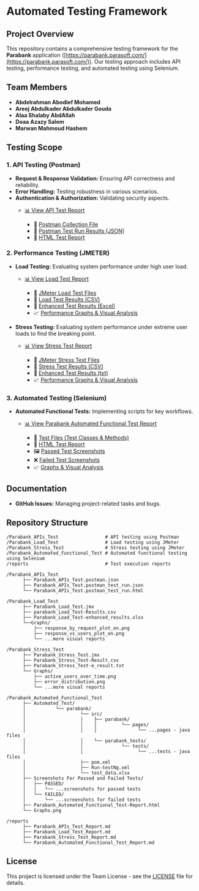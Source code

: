 # Automated Testing Framework

## Project Overview
This repository contains a comprehensive testing framework for the **Parabank** application ([https://parabank.parasoft.com/](https://parabank.parasoft.com/)). Our testing approach includes API testing, performance testing, and automated testing using Selenium.

## Team Members
- **Abdelrahman Abodief Mohamed**  
- **Areej Abdulkader Abdulkader Gouda**  
- **Alaa Shalaby AbdAllah**  
- **Doaa Azazy Salem**  
- **Marwan Mahmoud Hashem**  

## Testing Scope

### 1. API Testing (Postman)
- **Request & Response Validation:** Ensuring API correctness and reliability.
- **Error Handling:** Testing robustness in various scenarios.
- **Authentication & Authorization:** Validating security aspects.
  - [📊 View API Test Report](https://github.com/Abdelrahman-AA/Automated-Testing-Framework/blob/main/reports/Parabank_APIs_Test_Report.md)

       - 📁 [Postman Collection File](https://github.com/Abdelrahman-AA/Automated-Testing-Framework/blob/main/Parabank_APIs_Test/Parabank_APIs_Test.postman.json)
       - 📄 [Postman Test Run Results (JSON)](https://github.com/Abdelrahman-AA/Automated-Testing-Framework/blob/main/Parabank_APIs_Test/Parabank_APIs_Test.postman_test_run.json)
       - 🧾 [HTML Test Report](https://Abdelrahman-AA.github.io/Automated-Testing-Framework/Parabank_APIs_Test/Parabank_APIs_Test.postman_test_run.html)

### 2. Performance Testing (JMETER)
- **Load Testing:** Evaluating system performance under high user load.
  - [📊 View Load Test Report](https://github.com/Abdelrahman-AA/Automated-Testing-Framework/blob/main/reports/Parabank_Load_Test_Report.md)

       - 📁 [JMeter Load Test Files](https://github.com/Abdelrahman-AA/Automated-Testing-Framework/blob/main/Parabank_Load_Test/Parabank_Load_Test.jmx)
       - 📄 [Load Test Results (CSV)](https://github.com/Abdelrahman-AA/Automated-Testing-Framework/blob/main/Parabank_Load_Test/Parabank_Load_Test-Results.csv)
       - 📄 [Enhanced Test Results (Excel)](https://github.com/Abdelrahman-AA/Automated-Testing-Framework/blob/main/Parabank_Load_Test/Parabank_Load_Test-enhanced_results.xlsx)
       - 📈 [Performance Graphs & Visual Analysis](https://github.com/Abdelrahman-AA/Automated-Testing-Framework/tree/main/Parabank_Load_Test/Graphs)

- **Stress Testing:** Evaluating system performance under extreme user loads to find the breaking point.
  - [📊 View Stress Test Report](https://github.com/Abdelrahman-AA/Automated-Testing-Framework/blob/main/reports/Parabank_Stress_Test_Report.md)

       - 📁 [JMeter Stress Test Files](https://github.com/Abdelrahman-AA/Automated-Testing-Framework/blob/main/Parabank_Stress_Test/Parabank_Stress_Test.jmx)
       - 📄 [Stress Test Results (CSV)](https://github.com/Abdelrahman-AA/Automated-Testing-Framework/blob/main/Parabank_Stress_Test/Parabank_Stress_Test-Result.csv)
       - 📄 [Enhanced Test Results (txt)](https://github.com/Abdelrahman-AA/Automated-Testing-Framework/blob/main/Parabank_Stress_Test/Parabank_Stress_Test-e_result.txt)
       - 📈 [Performance Graphs & Visual Analysis](https://github.com/Abdelrahman-AA/Automated-Testing-Framework/tree/main/Parabank_Stress_Test/Graphs)

### 3. Automated Testing (Selenium)
- **Automated Functional Tests:** Implementing scripts for key workflows.
  - [📊 View Parabank Automated Functional Test Report](https://github.com/Abdelrahman-AA/Automated-Testing-Framework/blob/main/reports/Parabank_Automated_Functional_Test_Report.md)

       - 📁 [Test Files (Test Classes & Methods)](https://github.com/Abdelrahman-AA/Automated-Testing-Framework/tree/main/Parabank_Automated_Functional_Test/Automated_Test/parabank/)
       - 📄 [HTML Test Report](https://abdelrahman-aa.github.io/Automated-Testing-Framework/Parabank_Automated_Functional_Test//Parabank_Automated_Functional_Test-Report.html)
       - 🖼️ [Passed Test Screenshots](https://github.com/Abdelrahman-AA/Automated-Testing-Framework/tree/main/Parabank_Automated_Functional_Test/Screenshots%20For%20Passed%20and%20Failed%20Tests/PASSED)
       - ❌ [Failed Test Screenshots](https://github.com/Abdelrahman-AA/Automated-Testing-Framework/tree/main/Parabank_Automated_Functional_Test/Screenshots%20For%20Passed%20and%20Failed%20Tests/FAILED)
       - 📈 [Graphs & Visual Analysis](https://github.com/Abdelrahman-AA/Automated-Testing-Framework/blob/main/Parabank_Automated_Functional_Test/Graphs.png)


## Documentation
- **GitHub Issues:** Managing project-related tasks and bugs.

## Repository Structure
```
/Parabank_APIs_Test                 # API testing using Postman
/Parabank_Load_Test                 # Load testing using JMeter
/Parabank_Stress_Test               # Stress testing using JMeter
/Parabank_Automated_Functional_Test # Automated functional testing using Selenium
/reports                            # Test execution reports
```
```
/Parabank_APIs_Test
      ├── Parabank_APIs_Test.postman.json
      ├── Parabank_APIs_Test.postman_test_run.json
      └── Parabank_APIs_Test.postman_test_run.html

/Parabank_Load_Test
      ├── Parabank_Load_Test.jmx
      ├── parabank_Load_Test-Results.csv
      ├── Parabank_Load_Test-enhanced_results.xlsx
      └──Graphs/
          ├── response_by_request_plot_en.png
          ├── response_vs_users_plot_en.png
          └── ...more visual reports

/Parabank_Stress_Test
      ├── Parabank_Stress_Test.jmx
      ├── Parabank_Stress_Test-Result.csv
      ├── Parabank_Stress_Test-e_result.txt
      └── Graphs/
          ├── active_users_over_time.png
          ├── error_distribution.png
          └── ...more visual reports

/Parabank_Automated_Functional_Test
      ├── Automated_Test/
      │           └── parabank/
      │                    └── src/
      │                    │    ├── parabank/
      │                    │    │         └── pages/
      │                    │    │               └── ...pages - java files
      │                    │    └── parabank_tests/
      │                    │              └── tests/
      │                    │                    └── ...tests - java files
      │                    ├── pom.xml
      │                    ├── Run-testNg.xml
      │                    └── test_data.xlsx
      ├── Screenshots For Passed and Failed Tests/
      │   ├── PASSED/
      │   │   └── ...screenshots for passed tests
      │   └── FAILED/
      │       └── ...screenshots for failed tests
      ├── Parabank_Automated_Functional_Test-Report.html
      └── Graphs.png

/reports
      ├── Parabank_APIs_Test_Report.md
      ├── Parabank_Load_Test_Report.md
      ├── Parabank_Stress_Test_Report.md
      └── Parabank_Automated_Functional_Test_Report.md
```

## License
This project is licensed under the Team License - see the [LICENSE](LICENSE.md) file for details.
